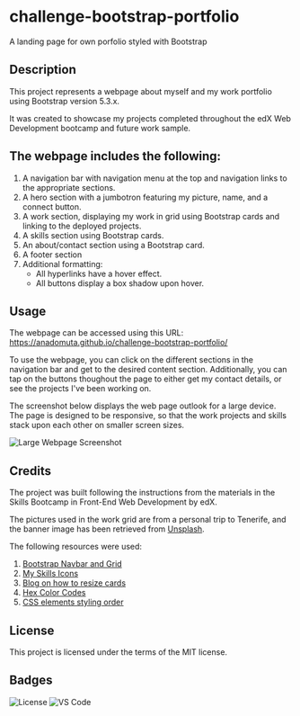 # challenge-bootstrap-portfolio
A landing page for own porfolio styled with Bootstrap

## Description

This project represents a webpage about myself and my work portfolio using Bootstrap version 5.3.x. 

It was created to showcase my projects completed throughout the edX Web Development bootcamp and future work sample. 

## The webpage includes the following:
1. A navigation bar with navigation menu at the top and navigation links to the appropriate sections.
3. A hero section with a jumbotron featuring my picture, name, and a connect button.
3. A work section, displaying my work in grid using Bootstrap cards and linking to the deployed projects.
4. A skills section using Bootstrap cards.
5. An about/contact section using a Bootstrap card.
6. A footer section
7. Additional formatting:
    - All hyperlinks have a hover effect.
    - All buttons display a box shadow upon hover.

## Usage

The webpage can be accessed using this URL: https://anadomuta.github.io/challenge-bootstrap-portfolio/

To use the webpage, you can click on the different sections in the navigation bar and get to the desired content section. Additionally, you can tap on the buttons thoughout the page to either get my contact details, or see the projects I've been working on.

The screenshot below displays the web page outlook for a large device. The page is designed to be responsive, so that the work projects and skills stack upon each other on smaller screen sizes.

![Large Webpage Screenshot](./images/lg-webpage-screenshot.PNG)

## Credits
The project was built following the instructions from the materials in the Skills Bootcamp in Front-End Web Development by edX. 

The pictures used in the work grid are from a personal trip to Tenerife, and the banner image has been retrieved from [Unsplash](https://unsplash.com/).

The following resources were used:
1. [Bootstrap Navbar and Grid](https://getbootstrap.com/docs/5.3/getting-started/introduction/)
2. [My Skills Icons](https://www.iconfinder.com/search?q=framework&price=free)
3. [Blog on how to resize cards](https://www.geeksforgeeks.org/bootstrap-5-cards-sizing-using-utilities/)
4. [Hex Color Codes](https://www.color-hex.com/)
5. [CSS elements styling order](https://github.com/necolas/idiomatic-css)


## License

This project is licensed under the terms of the MIT license.


## Badges

![License](https://img.shields.io/github/license/anadomuta/challenge-own-portfolio.svg)
![VS Code](https://img.shields.io/badge/Made%20with-VSCode-1f425f.svg)

